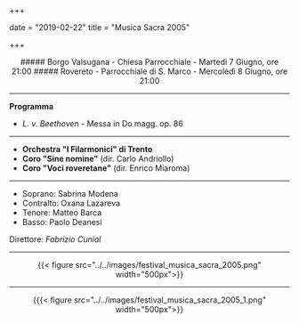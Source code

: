 ﻿+++

date = "2019-02-22"
title = "Musica Sacra 2005"

+++

<center>
##### Borgo Valsugana - Chiesa Parrocchiale - Martedì 7 Giugno, ore 21:00
##### Rovereto - Parrocchiale di S. Marco - Mercoledì 8 Giugno, ore 21:00
</center>

---

**Programma**

* *L. v. Beethoven* - Messa in Do magg. op. 86


---

* **Orchestra "I Filarmonici" di Trento**
* **Coro "Sine nomine"** (dir. Carlo Andriollo)
* **Coro "Voci roveretane"** (dir. Enrico Miaroma)

---

* Soprano: Sabrina Modena
* Contralto: Oxana Lazareva
* Tenore: Matteo Barca
* Basso: Paolo Deanesi


Direttore: *Fabrizio Cunial*

---

<center>

{{< figure src="../../images/festival_musica_sacra_2005.png" width="500px">}}

---

{{{< figure src="../../images/festival_musica_sacra_2005_1.png" width="500px">}}

</center>